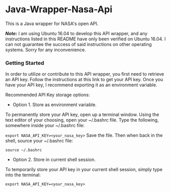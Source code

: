 # Java-Wrapper-Nasa-Api
This is a Java wrapper for NASA's open API. 

***Note:*** I am using Ubuntu 16.04 to develop this API wrapper, and any instructions listed in this README have only been verified on Ubuntu 16.04. I can not guarantee the success of said instructions on other operating systems. Sorry for any inconvenience.

### Getting Started
In order to utilize or contribute to this API wrapper, you first need to retrieve an API key. Follow the instructions at this link to get your API key. Once you have your API key, I recommend exporting it as an environment variable.

Recommended API Key storage options:

* Option 1. Store as environment variable.

To permanently store your API key, open up a terminal window. Using the text editor of your choosing, open your ~/.bashrc file. Type the following, somewhere inside your ~/.bashrc file:

```export NASA_API_KEY=<your_nasa_key>``` 
Save the file. Then when back in the shell, source your ~/.bashrc file:

```source ~/.bashrc```

* Option 2. Store in current shell session.

To temporarily store your API key in your current shell session, simply type into the terminal:

```export NASA_API_KEY=<your_nasa_key>```
